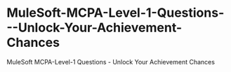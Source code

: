 # MuleSoft-MCPA-Level-1-Questions---Unlock-Your-Achievement-Chances
MuleSoft MCPA-Level-1 Questions - Unlock Your Achievement Chances
